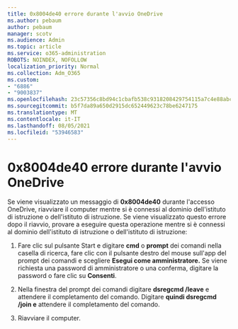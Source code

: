 ```yaml
---
title: 0x8004de40 errore durante l'avvio OneDrive
ms.author: pebaum
author: pebaum
manager: scotv
ms.audience: Admin
ms.topic: article
ms.service: o365-administration
ROBOTS: NOINDEX, NOFOLLOW
localization_priority: Normal
ms.collection: Adm_O365
ms.custom:
- "6886"
- "9003837"
ms.openlocfilehash: 23c57356c8bd94c1cbafb538c9318208429754115a7c4e88abc93d293b5ea6e1
ms.sourcegitcommit: b5f7da89a650d2915dc652449623c78be6247175
ms.translationtype: MT
ms.contentlocale: it-IT
ms.lasthandoff: 08/05/2021
ms.locfileid: "53946583"
---
```

# <a name="0x8004de40-error-when-launching-onedrive"></a>0x8004de40 errore durante l'avvio OneDrive

Se viene visualizzato un messaggio di **0x8004de40** durante l'accesso OneDrive, riavviare il computer mentre si è connessi al dominio dell'istituto di istruzione o dell'istituto di istruzione. Se viene visualizzato questo errore dopo il riavvio, provare a eseguire questa operazione mentre si è connessi al dominio dell'istituto di istruzione o dell'istituto di istruzione:

1. Fare clic sul pulsante Start e digitare **cmd** o **prompt** dei comandi nella casella di ricerca, fare clic con il pulsante destro del mouse sull'app del prompt dei comandi e scegliere **Esegui come amministratore.** Se viene richiesta una password di amministratore o una conferma, digitare la password o fare clic su **Consenti**.  

2. Nella finestra del prompt dei comandi digitare **dsregcmd /leave**  e attendere il completamento del comando. Digitare **quindi dsregcmd /join e** attendere il completamento del comando.
3. Riavviare il computer.
